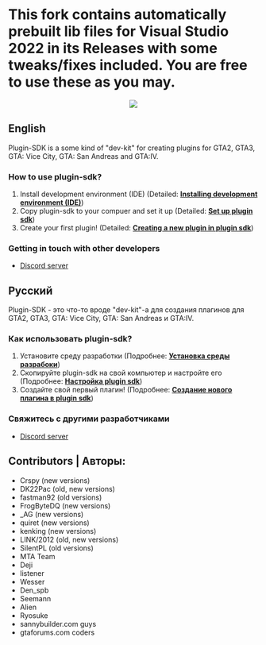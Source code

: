 # This fork contains automatically prebuilt lib files for Visual Studio 2022 in its Releases with some tweaks/fixes included. You are free to use these as you may.


<p align="center"><img src="http://i.imgur.com/xFXWiU9.png"></p>

## English
Plugin-SDK is a some kind of "dev-kit" for creating plugins for GTA2, GTA3, GTA: Vice City, GTA: San Andreas and GTA:IV.

### How to use plugin-sdk?
1. Install development environment (IDE) (Detailed: [**Installing development environment (IDE)**](https://github.com/DK22Pac/plugin-sdk/wiki/Installing-development-environment-(IDE)))
2. Copy plugin-sdk to your compuer and set it up (Detailed: [**Set up plugin sdk**](https://github.com/DK22Pac/plugin-sdk/wiki/Set-up-plugin-sdk))
3. Create your first plugin! (Detailed: [**Creating a new plugin in plugin sdk**](https://github.com/DK22Pac/plugin-sdk/wiki/Creating-a-new-plugin-in-plugin-sdk))

### Getting in touch with other developers
- [Discord server](https://discord.gg/X4H7ztF)

## Русский
Plugin-SDK - это что-то вроде "dev-kit"-а для создания плагинов для GTA2, GTA3, GTA: Vice City, GTA: San Andreas и GTA:IV.

### Как использовать plugin-sdk?
1. Установите среду разработки (Подробнее: [**Установка среды разрабоки**](https://github.com/DK22Pac/plugin-sdk/wiki/%D0%A3%D1%81%D1%82%D0%B0%D0%BD%D0%BE%D0%B2%D0%BA%D0%B0-%D1%81%D1%80%D0%B5%D0%B4%D1%8B-%D1%80%D0%B0%D0%B7%D1%80%D0%B0%D0%B1%D0%BE%D0%BA%D0%B8))
2. Скопируйте plugin-sdk на свой компьютер и настройте его (Подробнее: [**Настройка plugin sdk**](https://github.com/DK22Pac/plugin-sdk/wiki/%D0%9D%D0%B0%D1%81%D1%82%D1%80%D0%BE%D0%B9%D0%BA%D0%B0-plugin-sdk))
3. Создайте свой первый плагин! (Подробнее: [**Создание нового плагина в plugin sdk**](https://github.com/DK22Pac/plugin-sdk/wiki/%D0%A1%D0%BE%D0%B7%D0%B4%D0%B0%D0%BD%D0%B8%D0%B5-%D0%BD%D0%BE%D0%B2%D0%BE%D0%B3%D0%BE-%D0%BF%D0%BB%D0%B0%D0%B3%D0%B8%D0%BD%D0%B0-%D0%B2-plugin-sdk))

### Свяжитесь с другими разработчиками
- [Discord server](https://discord.gg/QEesDGb)

## Contributors | Авторы:
- Crspy (new versions)
- DK22Pac (old, new versions)
- fastman92 (old versions)
- FrogByteDQ (new versions)
- _AG (new versions)
- quiret (new versions)
- kenking (new versions)
- LINK/2012 (old, new versions)
- SilentPL (old versions)
- MTA Team
- Deji
- listener
- Wesser
- Den_spb
- Seemann
- Alien
- Ryosuke
- sannybuilder.com guys
- gtaforums.com coders

